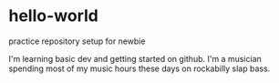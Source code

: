 # hello-world
practice repository setup for newbie

I'm learning basic dev and getting started on github.
I'm a musician spending most of my music hours these days on rockabilly slap bass.
